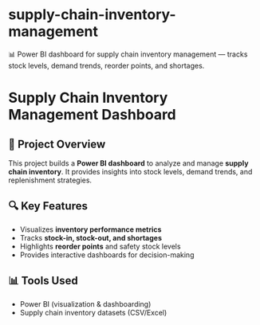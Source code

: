 # supply-chain-inventory-management
📊 Power BI dashboard for supply chain inventory management — tracks stock levels, demand trends, reorder points, and shortages.
# Supply Chain Inventory Management Dashboard

## 📌 Project Overview
This project builds a **Power BI dashboard** to analyze and manage **supply chain inventory**. 
It provides insights into stock levels, demand trends, and replenishment strategies.

## 🔍 Key Features
- Visualizes **inventory performance metrics**
- Tracks **stock-in, stock-out, and shortages**
- Highlights **reorder points** and safety stock levels
- Provides interactive dashboards for decision-making

## 📊 Tools Used
- Power BI (visualization & dashboarding)
- Supply chain inventory datasets (CSV/Excel)

